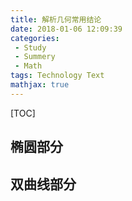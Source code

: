```yaml
---
title: 解析几何常用结论
date: 2018-01-06 12:09:39
categories: 
 - Study
 - Summery
 - Math
tags: Technology Text
mathjax: true
---
```

[TOC]


## 椭圆部分
## 双曲线部分

